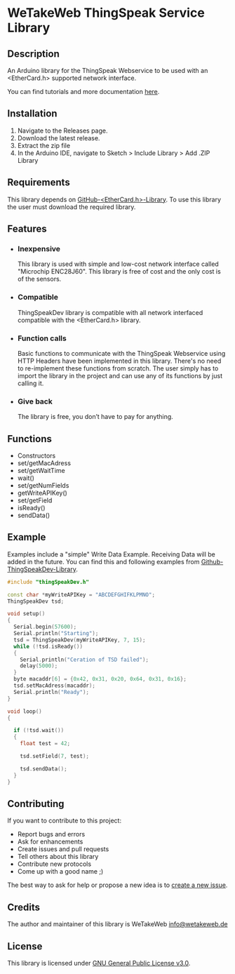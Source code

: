 # WeTakeWeb ThingSpeak Service Library

## Description

An Arduino library for the ThingSpeak Webservice to be used with an <EtherCard.h> supported network interface.

You can find tutorials and more documentation [here](https://arduino.wetakeweb.de/thingspeakdev).

## Installation

1. Navigate to the Releases page.
1. Download the latest release.
1. Extract the zip file
1. In the Arduino IDE, navigate to Sketch > Include Library > Add .ZIP Library

## Requirements

This library depends on [GitHub-<EtherCard.h>-Library](https://github.com/njh/EtherCard). To use this library the user must download the required library.

## Features

- ### Inexpensive

     This library is used with simple and low-cost network interface called "Microchip ENC28J60". This library is free of cost and the only cost is of the sensors.

- ### Compatible

    ThingSpeakDev library is compatible with all network interfaced compatible with the <EtherCard.h> library.

- ### Function calls

    Basic functions to communicate with the ThingSpeak Webservice using HTTP Headers have been implemented in this library. There's no need to re-implement these functions from scratch. The user simply has to import the library in the project and can use any of its functions by just calling it.

- ### Give back

    The library is free, you don’t have to pay for anything.

## Functions

- Constructors
- set/getMacAdress
- set/getWaitTime
- wait()
- set/getNumFields
- getWriteAPIKey()
- set/getField
- isReady()
- sendData()

## Example

Examples include a "simple" Write Data Example. Receiving Data will be added in the future. You can find this and following examples from [Github-ThingSpeakDev-Library](https://github.com/LooxDev/thingspeakdev/tree/master/examples/).

```Cpp
#include "thingSpeakDev.h"

const char *myWriteAPIKey = "ABCDEFGHIFKLPMNO";
ThingSpeakDev tsd;

void setup()
{
  Serial.begin(57600);
  Serial.println("Starting");
  tsd = ThingSpeakDev(myWriteAPIKey, 7, 15);
  while (!tsd.isReady())
  {
    Serial.println("Ceration of TSD failed");
    delay(5000);
  }
  byte macaddr[6] = {0x42, 0x31, 0x20, 0x64, 0x31, 0x16};
  tsd.setMacAdress(macaddr);
  Serial.println("Ready");
}

void loop()
{

  if (!tsd.wait())
  {
    float test = 42;

    tsd.setField(7, test);

    tsd.sendData();
  }
}
```

## Contributing

If you want to contribute to this project:

- Report bugs and errors
- Ask for enhancements
- Create issues and pull requests
- Tell others about this library
- Contribute new protocols
- Come up with a good name ;)

The best way to ask for help or propose a new idea is to [create a new issue](https://github.com/jmonska/thingspeakdev/issues/new).

## Credits

The author and maintainer of this library is WeTakeWeb <info@wetakeweb.de>

## License

This library is licensed under [GNU General Public License v3.0](https://github.com/jmonska/thingspeakdev/blob/master/LICENSE).

